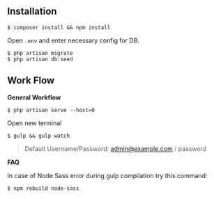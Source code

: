 ## Installation
```
$ composer install && npm install
```

Open ```.env``` and enter necessary config for DB.

```
$ php artisan migrate
$ php artisan db:seed
```

## Work Flow

**General Workflow**

```
$ php artisan serve --host=0
```
Open new terminal
```
$ gulp && gulp watch
```

> Default Username/Password: admin@example.com / password


**FAQ**

In case of Node Sass error during gulp compilation try this command:
```
$ npm rebuild node-sass
```